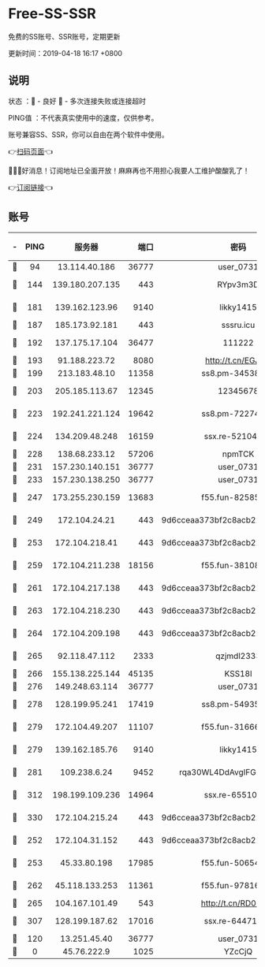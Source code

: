 # Free-SS-SSR

免费的SS账号、SSR账号，定期更新

更新时间：2019-04-18 16:17 +0800

## 说明

状态     ：🙂 - 良好 🙁 - 多次连接失败或连接超时

PING值   ：不代表真实使用中的速度，仅供参考。

账号兼容SS、SSR，你可以自由在两个软件中使用。

👉[扫码页面](https://liesauer.github.io/Free-SS-SSR/)👈

🎉🎉🎉好消息！订阅地址已全面开放！麻麻再也不用担心我要人工维护酸酸乳了！

👉[订阅链接](https://www.liesauer.net/yogurt/subscribe?ACCESS_TOKEN=DAYxR3mMaZAsaqUb)👈

## 账号

|-|PING|服务器|端口|密码|加密方式|区域|
|:----:|:----:|:-----:|-----:|:----:|:----:|:----:|
|🙂|94|13.114.40.186|36777|user_0731|chacha20|JP|
|🙂|144|139.180.207.135|443|RYpv3m3D|aes-256-cfb|JP|
|🙂|181|139.162.123.96|9140|likky1415|aes-256-cfb|JP|
|🙂|187|185.173.92.181|443|sssru.icu|rc4-md5|RU|
|🙂|192|137.175.17.104|36477|111222|aes-256-cfb|US|
|🙂|193|91.188.223.72|8080|http://t.cn/EGJIyrl|rc4-md5|RU|
|🙂|199|213.183.48.10|11358|ss8.pm-34538443|rc4-md5|RU|
|🙂|203|205.185.113.67|12345|12345678|aes-256-cfb|US|
|🙂|223|192.241.221.124|19642|ss8.pm-72274764|aes-256-cfb|US|
|🙂|224|134.209.48.248|16159|ssx.re-52104244|aes-256-cfb|US|
|🙂|228|138.68.233.12|57206|npmTCK|rc4-md5|US|
|🙂|231|157.230.140.151|36777|user_0731|chacha20|US|
|🙂|233|157.230.138.250|36777|user_0731|chacha20|US|
|🙂|247|173.255.230.159|13683|f55.fun-82585503|aes-256-cfb|US|
|🙂|249|172.104.24.21|443|9d6cceaa373bf2c8acb22e60b6a58be6|aes-256-cfb|US|
|🙂|253|172.104.218.41|443|9d6cceaa373bf2c8acb22e60b6a58be6|aes-256-cfb|US|
|🙂|259|172.104.211.238|18156|f55.fun-38108327|aes-256-cfb|US|
|🙂|261|172.104.217.138|443|9d6cceaa373bf2c8acb22e60b6a58be6|aes-256-cfb|US|
|🙂|263|172.104.218.230|443|9d6cceaa373bf2c8acb22e60b6a58be6|aes-256-cfb|US|
|🙂|264|172.104.209.198|443|9d6cceaa373bf2c8acb22e60b6a58be6|aes-256-cfb|US|
|🙂|265|92.118.47.112|2333|qzjmdl2333|aes-256-cfb|US|
|🙂|266|155.138.225.144|45135|KSS18l|rc4-md5|US|
|🙂|276|149.248.63.114|36777|user_0731|chacha20|CA|
|🙂|278|128.199.95.241|17419|ss8.pm-54935798|aes-256-cfb|SG|
|🙂|279|172.104.49.207|11107|f55.fun-31666121|aes-256-cfb|SG|
|🙂|279|139.162.185.76|9140|likky1415|aes-256-cfb|DE|
|🙂|281|109.238.6.24|9452|rqa30WL4DdAvgIFG6Fs3znzTa|aes-256-cfb|FR|
|🙂|312|198.199.109.236|14964|ssx.re-65510854|aes-256-cfb|US|
|🙂|330|172.104.215.24|443|9d6cceaa373bf2c8acb22e60b6a58be6|aes-256-cfb|US|
|🙂|252|172.104.31.152|443|9d6cceaa373bf2c8acb22e60b6a58be6|aes-256-cfb|US|
|🙂|253|45.33.80.198|17985|f55.fun-50654454|aes-256-cfb|US|
|🙂|262|45.118.133.253|11361|f55.fun-97816006|aes-256-cfb|SG|
|🙂|265|104.167.101.49|543|http://t.cn/RD0D7sx|rc4-md5|CA|
|🙂|307|128.199.187.62|17016|ssx.re-64471350|aes-256-cfb|SG|
|🙁|120|13.251.45.40|36777|user_0731|chacha20|SG|
|🙁|0|45.76.222.9|1025|YZcCjQ|rc4-md5|JP|
